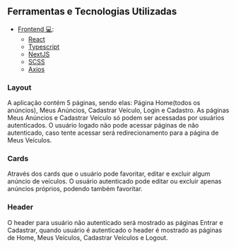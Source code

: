 ## Ferramentas e Tecnologias Utilizadas

- [Frontend 💻](./web):
  - [React](https://pt-br.reactjs.org/)
  - [Typescript](https://www.typescriptlang.org/)
  - [NextJS](https://nextjs.org/)
  - [SCSS](https://sass-lang.com/)
  - [Axios](https://axios-http.com/ptbr/docs/intro)

### Layout

A aplicação contém 5 páginas, sendo elas: Página Home(todos os anúncios), Meus Anúncios, Cadastrar Veículo, Login e Cadastro. As páginas Meus Anúncios e Cadastrar Veículo só podem ser acessadas por usuários autenticados. O usuário logado não pode acessar páginas de não autenticado, caso tente acessar será redirecionamento para a página de Meus Veículos.

### Cards

Através dos cards que o usuário pode favoritar, editar e excluir algum anúncio de veículos. O usuário autenticado pode editar ou excluir apenas anúncios próprios, podendo também favoritar.

### Header

O header para usuário não autenticado será mostrado as páginas Entrar e Cadastrar, quando usuário é autenticado o header é mostrado as páginas de Home, Meus Veículos, Cadastrar Veículos e Logout.
